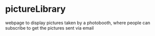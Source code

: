 # pictureLibrary
webpage to display pictures taken by a photobooth, where people can subscribe to get the pictures sent via email
